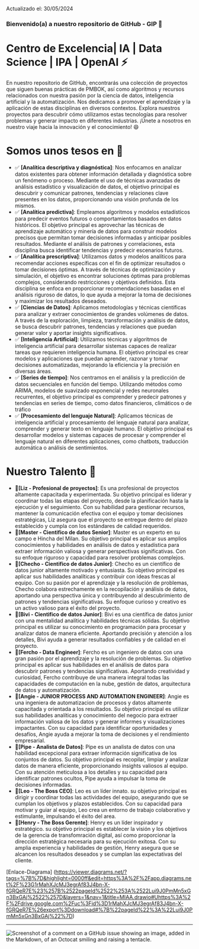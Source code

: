 Actualizado el: 30/05/2024
### Bienvenido(a) a nuestro repositorio de GitHub - GIP 👋

# Centro de Excelencia| IA | Data Science | IPA | OpenAI ⚡

En nuestro repositorio de GitHub, encontrarás una colección de proyectos que siguen buenas prácticas de PMBOK, así como algoritmos y recursos relacionados con nuestra pasión por la ciencia de datos, inteligencia artificial y la automatización. Nos dedicamos a promover el aprendizaje y la aplicación de estas disciplinas en diversos contextos. Explora nuestros proyectos para descubrir cómo utilizamos estas tecnologías para resolver problemas y generar impacto en diferentes industrias. ¡Únete a nosotros en nuestro viaje hacia la innovación y el conocimiento! 😄

# Somos unos tesos en 🤤

- ✅ **[Analítica  descriptiva y diagnóstica]**: Nos enfocamos en analizar datos existentes para obtener información detallada y diagnóstica sobre un fenómeno o proceso. Mediante el uso de técnicas avanzadas de análisis estadístico y visualización de datos, el  objetivo principal es descubrir y comunicar patrones, tendencias y relaciones clave presentes en los datos, proporcionando una visión profunda de los mismos.
- ✅ **[Analítica predictiva]**: Empleamos algoritmos y modelos estadísticos para predecir eventos futuros o comportamientos basados en datos históricos. El objetivo principal es aprovechar las técnicas de aprendizaje automático y minería de datos para construir modelos precisos que permitan tomar decisiones informadas y anticipar posibles resultados. Mediante el análisis de patrones y correlaciones, esta disciplina busca identificar tendencias y predecir escenarios futuros.
- ✅ **[Analítica prescriptiva]**: Utilizamos datos y modelos analíticos para recomendar acciones específicas con el fin de optimizar resultados o tomar decisiones óptimas. A través de técnicas de optimización y simulación, el objetivo es encontrar soluciones óptimas para problemas complejos, considerando restricciones y objetivos definidos. Esta disciplina se enfoca en proporcionar recomendaciones basadas en el análisis riguroso de datos, lo que ayuda a mejorar la toma de decisiones y maximizar los resultados deseados.
- ✅ **[Ciencias de Datos]**: Aplicamos metodologías y técnicas científicas para analizar y extraer conocimientos de grandes volúmenes de datos. A través de la exploración, limpieza, transformación y análisis de datos, se busca descubrir patrones, tendencias y relaciones que puedan generar valor y aportar insights significativos.
- ✅ **[Inteligencia Artificial]**: Utilizamos técnicas y algoritmos de inteligencia artificial para desarrollar sistemas capaces de realizar tareas que requieren inteligencia humana. El objetivo principal es crear modelos y aplicaciones que puedan aprender, razonar y tomar decisiones automatizadas, mejorando la eficiencia y la precisión en diversas áreas.
- ✅ **[Series de tiempo]**: Nos centramos en el análisis y la predicción de datos secuenciales en función del tiempo. Utilizando métodos como ARIMA, modelos de suavizado exponencial y redes neuronales recurrentes, el objetivo principal es comprender y predecir patrones y tendencias en series de tiempo, como datos financieros, climáticos o de tráfico
- ✅ **[Procesamiento del lenguaje Natural]**: Aplicamos técnicas de inteligencia artificial y procesamiento del lenguaje natural para analizar, comprender y generar texto en lenguaje humano. El objetivo principal es desarrollar modelos y sistemas capaces de procesar y comprender el lenguaje natural en diferentes aplicaciones, como chatbots, traducción automática o análisis de sentimientos.

# Nuestro Talento 🌱

- **🧠[Liz - Profesional de proyectos]**: Es una profesional de proyectos altamente capacitada y experimentada.  Su objetivo principal es liderar y coordinar todas las etapas del proyecto, desde la planificación hasta la ejecución y el seguimiento. Con su habilidad para gestionar recursos, mantener la comunicación efectiva con el equipo y tomar decisiones estratégicas, Liz asegura que el proyecto se entregue dentro del plazo establecido y cumpla con los estándares de calidad requeridos.
- **🧠[Master - Cientifico de datos Senior]**: Master es un experto en su campo e Hincha del Milan. Su objetivo principal es aplicar sus amplios conocimientos y habilidades en análisis de datos y estadística para extraer información valiosa y generar perspectivas significativas. Con su enfoque riguroso y capacidad para resolver problemas complejos.
- **🧠[Checho - Cientifico de datos Junior]**:  Checho es un científico de datos junior altamente motivado y entusiasta. Su objetivo principal es aplicar sus habilidades analíticas y contribuir con ideas frescas al equipo. Con su pasión por el aprendizaje y la resolución de problemas, Checho colabora estrechamente en la recopilación y análisis de datos, aportando una perspectiva única y contribuyendo al descubrimiento de patrones y tendencias significativas. Su enfoque curioso y creativo es un activo valioso para el éxito del proyecto.
- **🧠[Bivi - Cientifico de datos Junior]**: Bivi es una científica de datos junior con una mentalidad analítica y habilidades técnicas sólidas. Su objetivo principal es utilizar su conocimiento en programación para procesar y analizar datos de manera eficiente. Aportando precisión y atención a los detalles, Bivi ayuda a generar resultados confiables y de calidad en el proyecto.
- **🧠[Fercho - Data Engineer]**: Fercho es un ingeniero de datos con una gran pasión por el aprendizaje y la resolución de problemas. Su objetivo principal es aplicar sus habilidades en el análisis de datos para descubrir patrones y tendencias significativas. Aportando creatividad y curiosidad, Fercho contribuye de una manera integral todas las capacidades de computación en la nube, gestión de datos, arquitectura de datos y automatización.
- **🧠[Angie - JUNIOR PROCESS AND AUTOMATION ENGINEER]**: Angie es una ingeniera de automatizacion de procesos y datos altamente capacitada y orientada a los resultados. Su objetivo principal es utilizar sus habilidades analíticas y conocimiento del negocio para extraer información valiosa de los datos y generar informes y visualizaciones impactantes. Con su capacidad para identificar oportunidades y desafíos, Angie ayuda a mejorar la toma de decisiones y el rendimiento empresarial.
- **🧠[Pipe - Analista de Datos]**: Pipe es un analista de datos con una habilidad excepcional para extraer información significativa de los conjuntos de datos. Su objetivo principal es recopilar, limpiar y analizar datos de manera eficiente, proporcionando insights valiosos al equipo. Con su atención meticulosa a los detalles y su capacidad para identificar patrones ocultos, Pipe ayuda a impulsar la toma de decisiones informadas.
- **🧠[Leo - The Boss CEO]**: Leo es un líder innato. su objetivo principal es dirigir y coordinar todas las actividades del equipo, asegurando que se cumplan los objetivos y plazos establecidos. Con su capacidad para motivar y guiar al equipo, Leo crea un entorno de trabajo colaborativo y estimulante, impulsando el éxito del area.
- **🧠[Henry - The Boss Gerente]**: Henry es un líder inspirador y estratégico. su objetivo principal es establecer la visión y los objetivos de la gerencia de transfomración digital, así como proporcionar la dirección estratégica necesaria para su ejecución exitosa. Con su amplia experiencia y habilidades de gestión, Henry asegura que se alcancen los resultados deseados y se cumplan las expectativas del cliente.


[Enlace-Diagrama]
(https://viewer.diagrams.net/?tags=%7B%7D&highlight=0000ff&edit=https%3A%2F%2Fapp.diagrams.net%2F%23G1rMahXJcMJ3egrAf83J4bn-X-fGRQeR7E%23%257B%2522pageId%2522%253A%2522Lui9J0PmMn5xGn3BxGAj%2522%257D&layers=1&nav=1&title=MIAA.drawio#Uhttps%3A%2F%2Fdrive.google.com%2Fuc%3Fid%3D1rMahXJcMJ3egrAf83J4bn-X-fGRQeR7E%26export%3Ddownload#%7B%22pageId%22%3A%22Lui9J0PmMn5xGn3BxGAj%22%7D)

-------------------------------
![Screenshot of a comment on a GitHub issue showing an image, added in the Markdown, of an Octocat smiling and raising a tentacle.](https://myoctocat.com/assets/images/base-octocat.svg)
